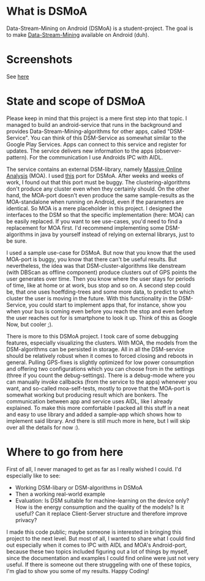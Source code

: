 # What is DSMoA

Data-Stream-Mining on Android (DSMoA) is a student-project. The goal is to make [Data-Stream-Mining](https://en.wikipedia.org/wiki/Data_stream_mining) available on Android (duh).

# Screenshots

See [here](https://github.com/serianon/dsmoa/blob/screenshots-readme/Screenshots/svc_main_a.png)

# State and scope of DSMoA

Please keep in mind that this project is a mere first step into that topic. I managed to build an android-service that runs in the background and provides Data-Stream-Mining-algorithms for other apps, called "DSM-Service". You can think of this DSM-Service as somewhat similar to the Google Play Services. Apps can connect to this service and register for updates. The service delivers new information to the apps (observer-pattern). For the communication I use Androids IPC with AIDL.

The service contains an external DSM-library, namely [Massive Online Analysis](http://moa.cms.waikato.ac.nz/) (MOA). I used [this](https://github.com/mtraton/Android-Massive-Online-Analysis/) port for DSMoA. After weeks and weeks of work, I found out that this port must be buggy. The clustering-algorithms don't produce any cluster even when they certainly should. On the other hand, the MOA-port doesn't even produce the same sample-results as the MOA-standalone when running on Android, even if the parameters are identical. So MOA is a mere placeholder in this project. I designed the interfaces to the DSM so that the specific implementation (here: MOA) can be easily replaced. If you want to see use-cases, you'd need to find a replacement for MOA first. I'd recommend implementing some DSM-algorithms in java by yourself instead of relying on external librarys, just to be sure.

I used a sample use-case for DSMoA. But now that you know that the used MOA-port is buggy, you know that there can't be useful results. But nevertheless, the idea was that DSM-cluster-algorithms like denstream (with DBScan as offline component) produce clusters out of GPS points the user generates over time. Then you know where the user stays for periods of time, like at home or at work, bus stop and so on. A second step could be, that one uses hoeffding-trees and some more data, to predict to which cluster the user is moving in the future. With this functionality in the DSM-Service, you could start to implement apps that, for instance, show you when your bus is coming even before you reach the stop and even before the user reaches out for is smartphone to look it up. Think of this as Google Now, but cooler ;).

There is more to this DSMoA project. I took care of some debugging features, especially visualizing the clusters. With MOA, the models from the DSM-algorithms can be persisted in storage. All in all the DSM-service should be relatively robust when it comes to forced closing and reboots in general. Pulling GPS-fixes is slightly optimized for low power consumption and offering two configurations which you can choose from in the settings (three if you count the debug-settings). There is a debug-mode where you can manually invoke callbacks (from the service to the apps) whenever you want, and so-called moa-self-tests, mostly to prove that the MOA-port is somewhat working but producing result which are bonkers. The communication between app and service uses AIDL, like I already explained. To make this more comfortable I packed all this stuff in a neat and easy to use library and added a sample-app which shows how to implement said library. And there is still much more in here, but I will skip over all the details for now :).

# Where to go from here

First of all, I never managed to get as far as I really wished I could. I'd especially like to see:
* Working DSM-libary or DSM-algorithms in DSMoA
* Then a working real-world example
* Evaluation: Is DSM suitable for machine-learning on the device only? How is the energy consumption and the quality of the models? Is it useful? Can it replace Client-Server structure and therefore improve privacy?

I made this code public; maybe someone is interested in bringing this project to the next level. But most of all, I wanted to share what I could find out especially when it comes to IPC with AIDL and MOA's Android-port, because these two topics included figuring out a lot of things by myself, since the documentation and examples I could find online were just not very useful. If there is someone out there struggeling with one of these topics, I'm glad to show you some of my results. Happy Coding!
